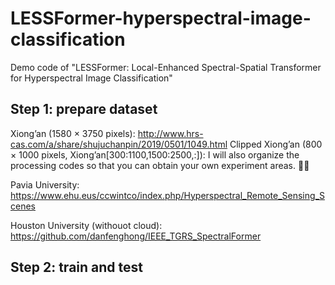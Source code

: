 # LESSFormer-hyperspectral-image-classification
Demo code of "LESSFormer: Local-Enhanced Spectral-Spatial Transformer for Hyperspectral Image Classification"

## Step 1: prepare dataset
Xiong’an (1580 × 3750 pixels): http://www.hrs-cas.com/a/share/shujuchanpin/2019/0501/1049.html
Clipped Xiong’an (800 × 1000 pixels, Xiong’an[300:1100,1500:2500,:]): 
I will also organize the processing codes so that you can obtain your own experiment areas. 🫡🫡

Pavia University: https://www.ehu.eus/ccwintco/index.php/Hyperspectral_Remote_Sensing_Scenes

Houston University (withouot cloud): https://github.com/danfenghong/IEEE_TGRS_SpectralFormer

## Step 2: train and test
